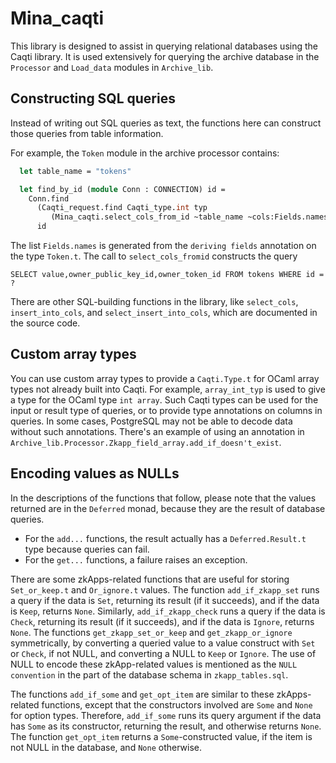 Mina_caqti
==========

This library is designed to assist in querying relational databases
using the Caqti library. It is used extensively for querying the
archive database in the `Processor` and `Load_data` modules in
`Archive_lib`.

Constructing SQL queries
------------------------

Instead of writing out SQL queries as text, the
functions here can construct those queries from table information.

For example, the `Token` module in the archive processor contains:
```ocaml
  let table_name = "tokens"

  let find_by_id (module Conn : CONNECTION) id =
    Conn.find
      (Caqti_request.find Caqti_type.int typ
         (Mina_caqti.select_cols_from_id ~table_name ~cols:Fields.names) )
      id
```
The list `Fields.names` is generated from the `deriving fields` annotation on
the type `Token.t`. The call to `select_cols_fromid` constructs the query
```
SELECT value,owner_public_key_id,owner_token_id FROM tokens WHERE id = ?
```

There are other SQL-building functions in the library, like
`select_cols`, `insert_into_cols`, and `select_insert_into_cols`, which
are documented in the source code.

Custom array types
------------------

You can use custom array types to provide a `Caqti.Type.t` for OCaml array types not
already built into Caqti.  For example, `array_int_typ` is used to
give a type for the OCaml type `int array`. Such Caqti types can be
used for the input or result type of queries, or to provide type
annotations on columns in queries. In some cases, PostgreSQL may not
be able to decode data without such annotations. There's an example of
using an annotation in
`Archive_lib.Processor.Zkapp_field_array.add_if_doesn't_exist`.

Encoding values as NULLs
------------------------

In the descriptions of the functions that follow, please note that the
values returned are in the `Deferred` monad, because they are the
result of database queries. 
- For the `add...` functions, the result
actually has a `Deferred.Result.t` type because queries can fail. 
- For
the `get...` functions, a failure raises an exception.

There are some zkApps-related functions that are useful for storing
`Set_or_keep.t` and `Or_ignore.t` values. The function
`add_if_zkapp_set` runs a query if the data is `Set`, returning its
result (if it succeeds), and if the data is `Keep`, returns `None`.
Similarly, `add_if_zkapp_check` runs a query if the data is `Check`,
returning its result (if it succeeds), and if the data is `Ignore`,
returns `None`.  The functions `get_zkapp_set_or_keep` and
`get_zkapp_or_ignore` symmetrically, by converting a queried value to
a value construct with `Set` or `Check`, if not NULL, and converting a
NULL to `Keep` or `Ignore`. The use of NULL to encode these
zkApp-related values is mentioned as the `NULL convention` in the part
of the database schema in `zkapp_tables.sql`.

The functions `add_if_some` and `get_opt_item` are similar to these
zkApps-related functions, except that the constructors involved are
`Some` and `None` for option types. Therefore, `add_if_some` runs its
query argument if the data has `Some` as its constructor, returning
the result, and otherwise returns `None`. The function `get_opt_item`
returns a `Some`-constructed value, if the item is not NULL in the
database, and `None` otherwise.
